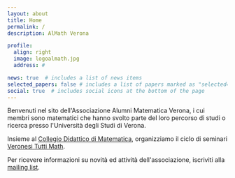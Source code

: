 ```yaml
---
layout: about
title: Home
permalink: /
description: AlMath Verona

profile:
  align: right
  image: logoalmath.jpg
  address: #

news: true  # includes a list of news items
selected_papers: false # includes a list of papers marked as "selected={true}"
social: true  # includes social icons at the bottom of the page
---
```


Benvenuti nel sito dell'Associazione Alumni Matematica Verona, i cui membri sono matematici che hanno svolto parte del loro percorso di studi o ricerca presso l'Università degli Studi di Verona.

Insieme al [Collegio Didattico di Matematica](https://www.di.univr.it/?ent=organo&id=657), organizziamo il ciclo di seminari [Veronesi Tutti Math](seminars).

Per ricevere informazioni su novità ed attività dell'associazione, iscriviti alla [mailing list](https://outlook.us3.list-manage.com/subscribe?u=6f6f5c432a5b4f77ddeca0a2c&id=0452123c81).
